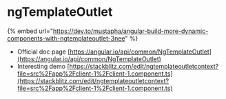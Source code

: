 # ngTemplateOutlet

{% embed url="https://dev.to/mustapha/angular-build-more-dynamic-components-with-ngtemplateoutlet-3nee" %}

* Official doc page [https://angular.io/api/common/NgTemplateOutlet](https://angular.io/api/common/NgTemplateOutlet)
* Interesting demo [https://stackblitz.com/edit/ngtemplateoutletcontext?file=src%2Fapp%2Fclient-1%2Fclient-1.component.ts](https://stackblitz.com/edit/ngtemplateoutletcontext?file=src%2Fapp%2Fclient-1%2Fclient-1.component.ts)



